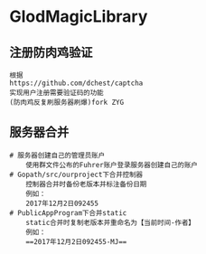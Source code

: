 # GlodMagicLibrary
## 注册防肉鸡验证

    根据
    https://github.com/dchest/captcha 
    实现用户注册需要验证码的功能  
    (防肉鸡反复刷服务器刷爆)fork ZYG  
## 服务器合并  

    # 服务器创建自己的管理员账户
        使用群文件公布的Fuhrer账户登录服务器创建自己的账户
    # Gopath/src/ourproject下合并控制器
        控制器合并时备份老版本并标注备份日期
        例如：
        2017年12月2日092455
    # PublicAppProgram下合并static  
        static合并时复制老版本并重命名为【当前时间-作者】
        例如：
        ==2017年12月2日092455-MJ==
